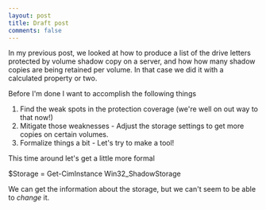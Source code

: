 ```yaml
---
layout: post
title: Draft post
comments: false
---
```


In my previous post, we looked at how to produce a list of the drive letters protected by volume shadow copy on a server, and how how many shadow copies are being retained per volume.  In that case we did it with a calculated property or two.

Before I'm done I want to accomplish the following things
1) Find the weak spots in the protection coverage (we're well on out way to that now!)
2) Mitigate those weaknesses - Adjust the storage settings to get more copies on certain volumes.
3) Formalize things a bit - Let's try to make a tool!

This time around let's get a little more formal

$Storage = Get-CimInstance Win32_ShadowStorage

We can get the information about the storage, but we can't seem to be able to *change* it.